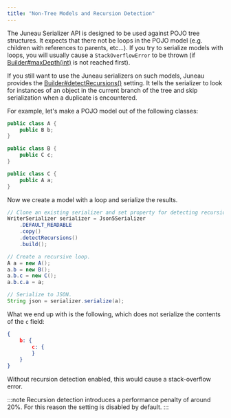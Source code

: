 ```yaml
---
title: "Non-Tree Models and Recursion Detection"
---
```


The Juneau Serializer API is designed to be used against POJO tree structures.
It expects that there not be loops in the POJO model (e.g. children with references to parents, etc...).
If you try to serialize models with loops, you will usually cause a `StackOverflowError` to be thrown (if [Builder#maxDepth(int)](../apidocs/org/apache/juneau/BeanTraverseContext/Builder.html#maxDepth(int)) is not reached first).

If you still want to use the Juneau serializers on such models, Juneau provides the [Builder#detectRecursions()](../apidocs/org/apache/juneau/BeanTraverseContext/Builder.html#detectRecursions()) setting.
It tells the serializer to look for instances of an object in the current branch of the tree and skip serialization when a duplicate is encountered.

For example, let's make a POJO model out of the following classes:

```java
public class A {
    public B b;
}

public class B {
    public C c;
}

public class C {
    public A a;
}
```

Now we create a model with a loop and serialize the results.

```java
// Clone an existing serializer and set property for detecting recursions.
WriterSerializer serializer = Json5Serializer
    .DEFAULT_READABLE
    .copy()
    .detectRecursions()
    .build();

// Create a recursive loop.
A a = new A();
a.b = new B();
a.b.c = new C();
a.b.c.a = a;

// Serialize to JSON.
String json = serializer.serialize(a);
```

What we end up with is the following, which does not serialize the contents of the `c` field:

```json
{
    b: {
        c: {
        }
    }
}
```

Without recursion detection enabled, this would cause a stack-overflow error.

:::note
Recursion detection introduces a performance penalty of around 20%.
For this reason the setting is disabled by default.
:::